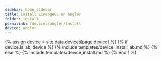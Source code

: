 ```yaml
---
sidebar: home_sidebar
title: Install LineageOS on angler
folder: install
permalink: /devices/angler/install
device: angler
---
```

{% assign device = site.data.devices[page.device] %}
{% if device.is_ab_device %}
{% include templates/device_install_ab.md %}
{% else %}
{% include templates/device_install.md %}
{% endif %}
